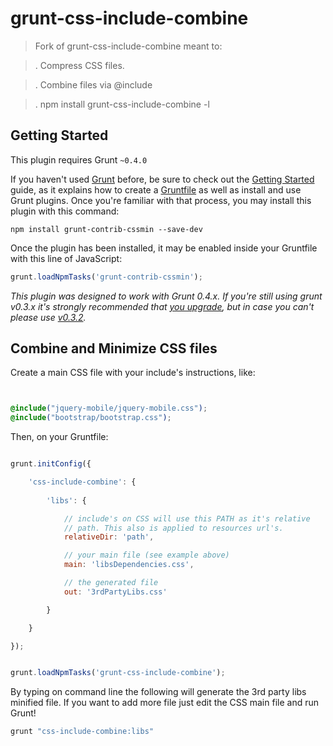 # grunt-css-include-combine 
> Fork of grunt-css-include-combine meant to:

> . Compress CSS files.

> . Combine files via @include

> . npm install grunt-css-include-combine -l



## Getting Started
This plugin requires Grunt `~0.4.0`

If you haven't used [Grunt](http://gruntjs.com/) before, be sure to check out the [Getting Started](http://gruntjs.com/getting-started) guide, as it explains how to create a [Gruntfile](http://gruntjs.com/sample-gruntfile) as well as install and use Grunt plugins. Once you're familiar with that process, you may install this plugin with this command:

```shell
npm install grunt-contrib-cssmin --save-dev
```

Once the plugin has been installed, it may be enabled inside your Gruntfile with this line of JavaScript:

```js
grunt.loadNpmTasks('grunt-contrib-cssmin');
```

*This plugin was designed to work with Grunt 0.4.x. If you're still using grunt v0.3.x it's strongly recommended that [you upgrade](http://gruntjs.com/upgrading-from-0.3-to-0.4), but in case you can't please use [v0.3.2](https://github.com/gruntjs/grunt-contrib-cssmin/tree/grunt-0.3-stable).*



## Combine and Minimize CSS files

Create a main CSS file with your include's instructions, like:

```css


@include("jquery-mobile/jquery-mobile.css");
@include("bootstrap/bootstrap.css");

```

Then, on your Gruntfile:

```js

grunt.initConfig({

	'css-include-combine': {
  
	    'libs': {

	    	// include's on CSS will use this PATH as it's relative 
	    	// path. This also is applied to resources url's.
	        relativeDir: 'path',

	        // your main file (see example above)
	        main: 'libsDependencies.css',

	        // the generated file
	        out: '3rdPartyLibs.css'

	    }

 	}	

});


grunt.loadNpmTasks('grunt-css-include-combine');


```

By typing on command line the following will generate the 3rd party libs minified file. If you want to add 
more file just edit the CSS main file and run Grunt!

```js
grunt "css-include-combine:libs"

```




